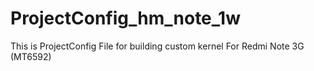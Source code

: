 # ProjectConfig_hm_note_1w
This is ProjectConfig File for building custom kernel For Redmi Note 3G (MT6592)
